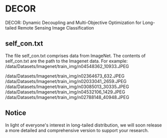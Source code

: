 # DECOR
DECOR: Dynamic Decoupling and Multi-Objective Optimization for Long-tailed Remote Sensing Image Classification

## self_con.txt
The file self_con.txt comprises data from ImageNet. The contents of self_con.txt are the path to the Imagenet data.
For example: 
/data/Datasets/Imagenet/train_img/n04548362_10933.JPEG

/data/Datasets/Imagenet/train_img/n02364673_632.JPEG
/data/Datasets/Imagenet/train_img/n02033041_2659.JPEG
/data/Datasets/Imagenet/train_img/n03085013_30335.JPEG
/data/Datasets/Imagenet/train_img/n04532106_1429.JPEG
/data/Datasets/Imagenet/train_img/n02788148_40948.JPEG

## Notice
In light of everyone's interest in long-tailed distribution, we will soon release a more detailed and comprehensive version to support your research.
